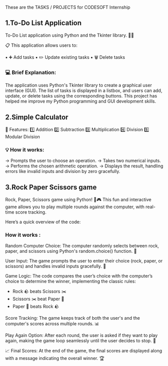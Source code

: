 These are the TASKS / PROJECTS for CODESOFT Internship 

## 1.To-Do List Application

 To-Do List application using Python and the Tkinter library. 🐍✨

📋 This application allows users to:

▪️ ➕ Add tasks
▪️ ✏️ Update existing tasks
▪️ 🗑️ Delete tasks

### 💻 Brief Explanation:

The application uses Python's Tkinter library to create a graphical user interface (GUI). The list of tasks is displayed in a listbox, and users can add, update, or delete tasks using the corresponding buttons. This project has helped me improve my Python programming and GUI development skills.


## 2.Simple Calculator

🔧 Features: 
 1️⃣ Addition
 2️⃣ Subtraction 
 3️⃣ Multiplication 
 4️⃣ Division
 5️⃣ Modular Division

 ### 💡 How it works:
-> Prompts the user to choose an operation.
-> Takes two numerical inputs.
-> Performs the chosen arithmetic operation.
-> Displays the result, handling errors like invalid inputs and division by zero gracefully.


## 3.Rock Paper Scissors game

Rock, Paper, Scissors game using Python! 🐍🎮 This fun and interactive game allows you to play multiple rounds against the computer, with real-time score tracking.

 Here’s a quick overview of the code:

### How it works :

Random Computer Choice: The computer randomly selects between rock, paper, and scissors using Python's random.choice() function. 🎲

User Input: The game prompts the user to enter their choice (rock, paper, or scissors) and handles invalid inputs gracefully. 📝

Game Logic: The code compares the user’s choice with the computer’s choice to determine the winner, implementing the classic rules:

- Rock 🪨 beats Scissors ✂️
- Scissors ✂️ beat Paper 📄
- Paper 📄 beats Rock 🪨

Score Tracking: The game keeps track of both the user's and the computer's scores across multiple rounds. 📊

Play Again Option: After each round, the user is asked if they want to play again, making the game loop seamlessly until the user decides to stop. 🔄

📈 Final Scores: At the end of the game, the final scores are displayed along with a message indicating the overall winner. 🏆



    
